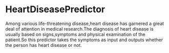 # HeartDiseasePredictor

Among various life-threatening disease,heart disease has garnered a great deal of attention in medical research.The diagnosis of heart disease is usually based on signs,symptoms and physical examination of the patient.So this predictor takes the symptoms as input and outputs whether the person has heart disease or not.
